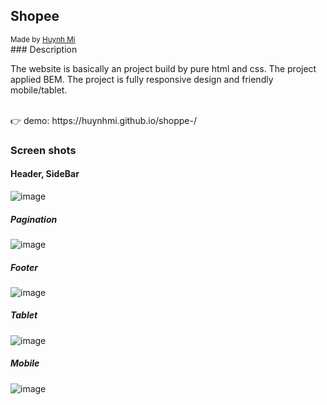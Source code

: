 ## Shopee

<div>
  <sub>Made by
    <a href="https://github.com/HuynhMi">
      Huynh Mi
    </a>
  </sub>
</div>
### Description

The website is basically an project build by pure html and css.
The project applied BEM.
The project is fully responsive design and friendly mobile/tablet.

<br/>
👉 demo: https://huynhmi.github.io/shoppe-/

### Screen shots
#### Header, SideBar
  ![image](https://user-images.githubusercontent.com/54268240/221329948-4adb08ad-c128-461d-b1de-785aa3d93ff4.png)
##### Pagination
  ![image](https://user-images.githubusercontent.com/54268240/221330095-3f428c6c-19d9-4bd9-ba5d-29b4d113dd47.png)
##### Footer
![image](https://user-images.githubusercontent.com/54268240/221330287-c1f0b35a-eca1-410f-9b63-6e3d4f8a87c7.png)

##### Tablet
![image](https://user-images.githubusercontent.com/54268240/221330365-7954bfc8-7609-49c4-aa77-fef7e9327ed6.png)
##### Mobile
![image](https://user-images.githubusercontent.com/54268240/221330400-81fe95c0-e60f-47fd-9e3b-54d37501920c.png)



